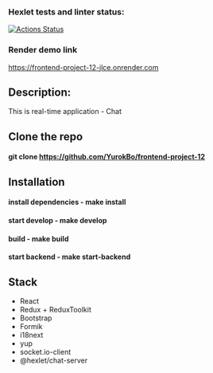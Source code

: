 ### Hexlet tests and linter status:
[![Actions Status](https://github.com/YurokBo/frontend-project-12/actions/workflows/hexlet-check.yml/badge.svg)](https://github.com/YurokBo/frontend-project-12/actions)

### Render demo link
https://frontend-project-12-jlce.onrender.com

## Description:
This is real-time application - Chat

## Clone the repo
#### git clone https://github.com/YurokBo/frontend-project-12

## Installation
#### install dependencies - make install
#### start develop - make develop
#### build - make build
#### start backend - make start-backend

## Stack
 - React
 - Redux + ReduxToolkit
 - Bootstrap
 - Formik
 - i18next
 - yup
 - socket.io-client
 - @hexlet/chat-server
